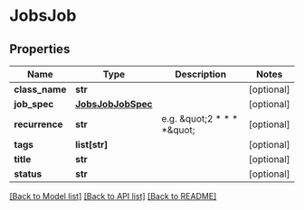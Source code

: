# JobsJob


## Properties
Name | Type | Description | Notes
------------ | ------------- | ------------- | -------------
**class_name** | **str** |  | [optional] 
**job_spec** | [**JobsJobJobSpec**](JobsJobJobSpec.md) |  | [optional] 
**recurrence** | **str** | e.g. \&quot;2 * * * *\&quot; | [optional] 
**tags** | **list[str]** |  | [optional] 
**title** | **str** |  | [optional] 
**status** | **str** |  | [optional] 

[[Back to Model list]](../README.md#documentation-for-models) [[Back to API list]](../README.md#documentation-for-api-endpoints) [[Back to README]](../README.md)


